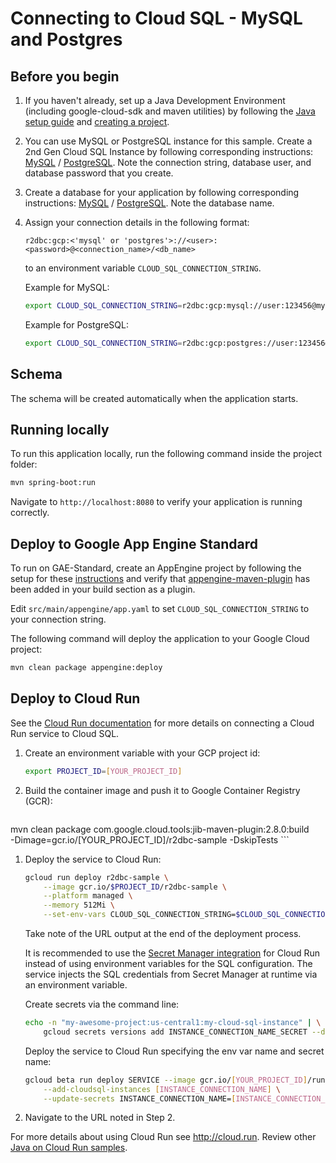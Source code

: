 # Connecting to Cloud SQL - MySQL and Postgres

## Before you begin

1. If you haven't already, set up a Java Development Environment (including google-cloud-sdk and
maven utilities) by following the [Java setup guide](https://cloud.google.com/java/docs/setup) and
[creating a project](https://cloud.google.com/resource-manager/docs/creating-managing-projects#creating_a_project).

1. You can use MySQL or PostgreSQL instance for this sample. 
Create a 2nd Gen Cloud SQL Instance by following corresponding instructions: 
[MySQL](https://cloud.google.com/sql/docs/mysql/create-instance) /
[PostgreSQL](https://cloud.google.com/sql/docs/postgres/create-instance).
Note the connection string, database user, and database password that you create. 

1. Create a database for your application by following corresponding instructions:
[MySQL](https://cloud.google.com/sql/docs/mysql/create-manage-databases) /
[PostgreSQL](https://cloud.google.com/sql/docs/postgres/create-manage-databases).
Note the database name.

1. Assign your connection details in the following format:

    ```
    r2dbc:gcp:<'mysql' or 'postgres'>://<user>:<password>@<connection_name>/<db_name>
    ```
    to an environment variable `CLOUD_SQL_CONNECTION_STRING`.

    Example for MySQL:
    ```sh
    export CLOUD_SQL_CONNECTION_STRING=r2dbc:gcp:mysql://user:123456@my-project:us-central1:r2dbctest/testdb
    ``` 

    Example for PostgreSQL:
    ```sh
    export CLOUD_SQL_CONNECTION_STRING=r2dbc:gcp:postgres://user:123456@my-project:us-central1:r2dbctest/testdb
    ``` 

## Schema

The schema will be created automatically when the application starts.

## Running locally

To run this application locally, run the following command inside the project folder:

```sh
mvn spring-boot:run
```

Navigate to `http://localhost:8080` to verify your application is running correctly.

## Deploy to Google App Engine Standard

To run on GAE-Standard, create an AppEngine project by following the setup for these
[instructions](https://cloud.google.com/appengine/docs/standard/java/quickstart#before-you-begin)
and verify that
[appengine-maven-plugin](https://cloud.google.com/java/docs/setup#optional_install_maven_or_gradle_plugin_for_app_engine)
 has been added in your build section as a plugin.

Edit `src/main/appengine/app.yaml` to set `CLOUD_SQL_CONNECTION_STRING` to your connection string. 

The following command will deploy the application to your Google Cloud project:
```bash
mvn clean package appengine:deploy
```

## Deploy to Cloud Run

See the [Cloud Run documentation](https://cloud.google.com/run/docs/configuring/connect-cloudsql)
for more details on connecting a Cloud Run service to Cloud SQL.

1. Create an environment variable with your GCP project id:
    ```sh
    export PROJECT_ID=[YOUR_PROJECT_ID]
    ```

1. Build the container image and push it to Google Container Registry (GCR):

    ```sh
mvn clean package com.google.cloud.tools:jib-maven-plugin:2.8.0:build \
 -Dimage=gcr.io/[YOUR_PROJECT_ID]/r2dbc-sample -DskipTests
    ```

1. Deploy the service to Cloud Run:

    ```sh
    gcloud run deploy r2dbc-sample \
        --image gcr.io/$PROJECT_ID/r2dbc-sample \
        --platform managed \
        --memory 512Mi \
        --set-env-vars CLOUD_SQL_CONNECTION_STRING=$CLOUD_SQL_CONNECTION_STRING
    ```
    Take note of the URL output at the end of the deployment process.

    It is recommended to use the [Secret Manager integration](https://cloud.google.com/run/docs/configuring/secrets) for Cloud Run instead
    of using environment variables for the SQL configuration. The service injects the SQL credentials from
    Secret Manager at runtime via an environment variable.

    Create secrets via the command line:
    ```sh
    echo -n "my-awesome-project:us-central1:my-cloud-sql-instance" | \
        gcloud secrets versions add INSTANCE_CONNECTION_NAME_SECRET --data-file=-
    ```

    Deploy the service to Cloud Run specifying the env var name and secret name:
    ```sh
    gcloud beta run deploy SERVICE --image gcr.io/[YOUR_PROJECT_ID]/run-sql \
        --add-cloudsql-instances [INSTANCE_CONNECTION_NAME] \
        --update-secrets INSTANCE_CONNECTION_NAME=[INSTANCE_CONNECTION_NAME_SECRET]:latest
    ```

1. Navigate to the URL noted in Step 2.

  For more details about using Cloud Run see http://cloud.run.
  Review other [Java on Cloud Run samples](../../../run/).
